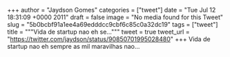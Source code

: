 
+++
author = "Jaydson Gomes"
categories = ["tweet"]
date = "Tue Jul 12 18:31:09 +0000 2011"
draft = false
image = "No media found for this Tweet"
slug = "5b0bcbf91a1ee4a69edddcc9cbf6c85c0a32dc19"
tags = ["tweet"]
title = """Vida de startup nao eh se..."""
tweet = true
tweet_url = "https://twitter.com/jaydson/status/90850701995028480"
+++
Vida de startup nao eh sempre as mil maravilhas nao...
